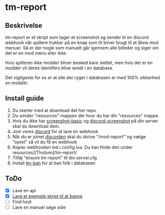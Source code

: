 # tm-report

## Beskrivelse
tm-report er et skript som tager et screenshot og sender til en discord webhook når spillere trykker på en knap som tit bilver brugt til at åbne mod menuer.
Så er der nogle som manuelt går igennem alle billeder og siger om det er en mod menu eller ikke. 

Hvis spilleren ikke modder bliver besked bare slettet, men hvis det er en modder vil deres identifers blive smidt i en database.

Det vigtigeste for os er at alle der ryger i databasen er med 100% sikkerhed en modder.

## Install guide

1. Du starter med at download det her repo.
2. Du smider "resources" mappen der hvor du har din "resources" mappe.
3. Hvis du ikke har [screenshot-basic](https://github.com/citizenfx/screenshot-basic) og [discord-screenshot](https://github.com/jaimeadf/discord-screenshot) på din server skal du download dem.
4. Join vores [discord](https://discord.gg/Yv44C77GGy) for at lave en webhook
5. Når du er joinet [discorden](https://discord.gg/Yv44C77GGy) skal du skrive "/mod-report"´og vælge "opret" så vil du få en webhook
6. Kopier webhooken ind i config.lua. Du kan finde den under resources/[Thulium]/tm-report/
7. Tilføj "ensure tm-report" til din server.cfg
8. Install [tm-ban](https://github.com/Thulium-dev/tm-ban) for at ban folk i databasen

## ToDo

- [X] Lave en api
- [X] [Lave et exemple skript til at banne](https://github.com/Thulium-dev/tm-ban)
- [ ] Find host
- [ ] Lave en manuel søge side
